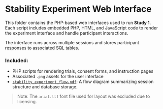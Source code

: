 # Stability Experiment Web Interface

This folder contains the PHP-based web interfaces used to run **Study 1**. Each script includes embedded PHP, HTML, and JavaScript code to render the experiment interface and handle participant interactions.

The interface runs across multiple sessions and stores participant responses to associated SQL tables.

### Included:
- PHP scripts for rendering trials, consent forms, and instruction pages
- Associated `.png` assets for the user interface
- [`stability_experiment_flow.pdf`]([..](https://github.com/Lior-Lebovich/stabilityFeedbackICB/tree/main/web-interface)/stability_experiment_flow.pdf): A flow diagram summarizing session structure and database storage.

> Note: The `arial.ttf` font file used for layout was excluded due to licensing.

